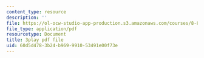 ```yaml
---
content_type: resource
description: ''
file: https://ol-ocw-studio-app-production.s3.amazonaws.com/courses/8-851-effective-field-theory-spring-2013/60d5d4783b24b969991053491e00f73e_f4BQ_VHXgd8.pdf
file_type: application/pdf
resourcetype: Document
title: 3play pdf file
uid: 60d5d478-3b24-b969-9910-53491e00f73e
---
```

